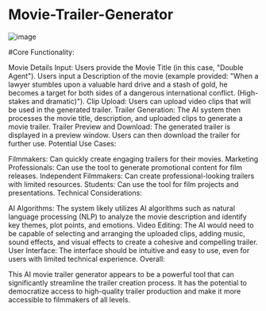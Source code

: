 # Movie-Trailer-Generator
![image](https://github.com/user-attachments/assets/8585f59f-6ae7-4f2e-9baf-b0bb3aa568d7)



#Core Functionality:

Movie Details Input:
Users provide the Movie Title (in this case, "Double Agent").
Users input a Description of the movie (example provided: "When a lawyer stumbles upon a valuable hard drive and a stash of gold, he becomes a target for both sides of a dangerous international conflict. (High-stakes and dramatic)").
Clip Upload:
Users can upload video clips that will be used in the generated trailer.
Trailer Generation:
The AI system then processes the movie title, description, and uploaded clips to generate a movie trailer.
Trailer Preview and Download:
The generated trailer is displayed in a preview window.
Users can then download the trailer for further use.
Potential Use Cases:

Filmmakers: Can quickly create engaging trailers for their movies.
Marketing Professionals: Can use the tool to generate promotional content for film releases.
Independent Filmmakers: Can create professional-looking trailers with limited resources.
Students: Can use the tool for film projects and presentations.
Technical Considerations:

AI Algorithms: The system likely utilizes AI algorithms such as natural language processing (NLP) to analyze the movie description and identify key themes, plot points, and emotions.
Video Editing: The AI would need to be capable of selecting and arranging the uploaded clips, adding music, sound effects, and visual effects to create a cohesive and compelling trailer.
User Interface: The interface should be intuitive and easy to use, even for users with limited technical experience.
Overall:

This AI movie trailer generator appears to be a powerful tool that can significantly streamline the trailer creation process. It has the potential to democratize access to high-quality trailer production and make it more accessible to filmmakers of all levels.


